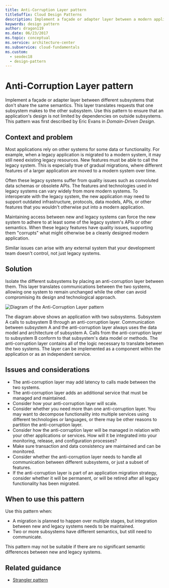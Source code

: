 ```yaml
---
title: Anti-Corruption Layer pattern
titleSuffix: Cloud Design Patterns
description: Implement a façade or adapter layer between a modern application and a legacy system.
keywords: design pattern
author: dragon119
ms.date: 06/23/2017
ms.topic: conceptual
ms.service: architecture-center
ms.subservice: cloud-fundamentals
ms.custom:
  - seodec18
  - design-pattern
---
```


# Anti-Corruption Layer pattern

Implement a façade or adapter layer between different subsystems that don't share the same semantics. This layer translates requests that one subsystem makes to the other subsystem. Use this pattern to ensure that an application's design is not limited by dependencies on outside subsystems. This pattern was first described by Eric Evans in *Domain-Driven Design*.

## Context and problem

Most applications rely on other systems for some data or functionality. For example, when a legacy application is migrated to a modern system, it may still need existing legacy resources. New features must be able to call the legacy system. This is especially true of gradual migrations, where different features of a larger application are moved to a modern system over time.

Often these legacy systems suffer from quality issues such as convoluted data schemas or obsolete APIs. The features and technologies used in legacy systems can vary widely from more modern systems. To interoperate with the legacy system, the new application may need to support outdated infrastructure, protocols, data models, APIs, or other features that you wouldn't otherwise put into a modern application.

Maintaining access between new and legacy systems can force the new system to adhere to at least some of the legacy system's APIs or other semantics. When these legacy features have quality issues, supporting them "corrupts" what might otherwise be a cleanly designed modern application.

Similar issues can arise with any external system that your development team doesn't control, not just legacy systems.

## Solution

Isolate the different subsystems by placing an anti-corruption layer between them. This layer translates communications between the two systems, allowing one system to remain unchanged while the other can avoid compromising its design and technological approach.

![Diagram of the Anti-Corruption Layer pattern](./_images/anti-corruption-layer.png)

The diagram above shows an application with two subsystems. Subsystem A calls to subsystem B through an anti-corruption layer. Communication between subsystem A and the anti-corruption layer always uses the data model and architecture of subsystem A. Calls from the anti-corruption layer to subsystem B conform to that subsystem's data model or methods. The anti-corruption layer contains all of the logic necessary to translate between the two systems. The layer can be implemented as a component within the application or as an independent service.

## Issues and considerations

- The anti-corruption layer may add latency to calls made between the two systems.
- The anti-corruption layer adds an additional service that must be managed and maintained.
- Consider how your anti-corruption layer will scale.
- Consider whether you need more than one anti-corruption layer. You may want to decompose functionality into multiple services using different technologies or languages, or there may be other reasons to partition the anti-corruption layer.
- Consider how the anti-corruption layer will be managed in relation with your other applications or services. How will it be integrated into your monitoring, release, and configuration processes?
- Make sure transaction and data consistency are maintained and can be monitored.
- Consider whether the anti-corruption layer needs to handle all communication between different subsystems, or just a subset of features.
- If the anti-corruption layer is part of an application migration strategy, consider whether it will be permanent, or will be retired after all legacy functionality has been migrated.

## When to use this pattern

Use this pattern when:

- A migration is planned to happen over multiple stages, but integration between new and legacy systems needs to be maintained.
- Two or more subsystems have different semantics, but still need to communicate.

This pattern may not be suitable if there are no significant semantic differences between new and legacy systems.

## Related guidance

- [Strangler pattern](./strangler.md)
